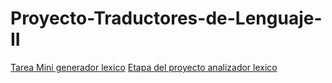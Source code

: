 # Proyecto-Traductores-de-Lenguaje-II

[Tarea Mini generador lexico](https://github.com/NexusAOD/Proyecto-Traductores-de-Lenguaje-II/tree/main/Tarea%20Mini%20generador%20lexico)
[Etapa del proyecto analizador lexico](https://github.com/NexusAOD/Proyecto-Traductores-de-Lenguaje-II/tree/main/Etapa%20del%20proyecto%20analizador%20léxico%20completo)
